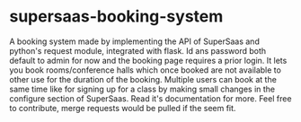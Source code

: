 # supersaas-booking-system
A booking system made by implementing the API of SuperSaas and python's request module, integrated with flask. Id ans password both default to admin for now and the booking page requires a prior login. It lets you book rooms/conference halls which once booked are not available to other use for the duration of the booking. Multiple users can book at the same time like for signing up for a class by making small changes in the configure section of SuperSaas. Read it's documentation for more. Feel free to contribute, merge requests would be pulled if the seem fit.

